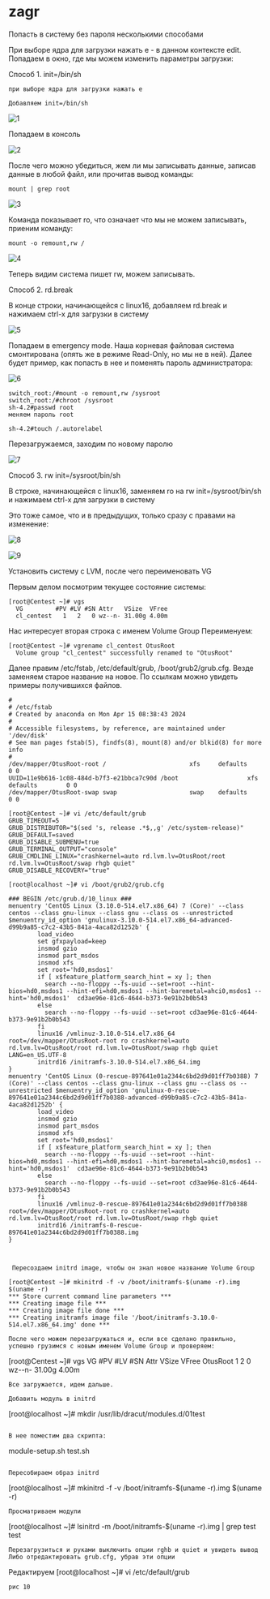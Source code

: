 # zagr
Попасть в систему без пароля несколькими способами

При выборе ядра для загрузки нажать e - в данном контексте edit. Попадаем в окно, где мы можем изменить параметры загрузки:


Способ 1. init=/bin/sh
```
при выборе ядра для загрузки нажать e

Добавляем init=/bin/sh
```

![1](https://github.com/alexxeykz/zagr/assets/163057177/77c262b1-ab7a-40a2-a37a-33d30c943505)

Попадаем в консоль

![2](https://github.com/alexxeykz/zagr/assets/163057177/a0709043-14f6-45d4-b1ad-438405c0c850)

После чего можно убедиться, жем ли мы записывать данные, записав данные в любой файл, или прочитав вывод
команды:
```
mount | grep root
```
![3](https://github.com/alexxeykz/zagr/assets/163057177/b99c520d-6232-4c08-82f6-f978c193bc07)


Команда показывает ro, что означает что мы не можем записывать, приеним команду:
```
mount -o remount,rw /
```

![4](https://github.com/alexxeykz/zagr/assets/163057177/e48b9291-c1a3-4898-bd89-12fd7f1e64ef)

Теперь видим система пишет rw, можем записывать.


Способ 2. rd.break

В конце строки, начинающейся с linux16, добавляем rd.break и нажимаем сtrl-x для
загрузки в систему

![5](https://github.com/alexxeykz/zagr/assets/163057177/278d2195-e4b0-4346-8d09-dc105156cf3e)


Попадаем в emergency mode. Наша корневая файловая система смонтирована (опять же в режиме Read-Only, но мы не в ней). Далее будет пример, как попасть в нее и поменять пароль администратора:

![6](https://github.com/alexxeykz/zagr/assets/163057177/00378dde-aef4-49d9-abb6-75251ddaa5c6)

```
switch_root:/#mount -o remount,rw /sysroot
switch_root:/#chroot /sysroot
sh-4.2#passwd root   
меняем пароль root

sh-4.2#touch /.autorelabel
```
Перезагружаемся, заходим по новому паролю

![7](https://github.com/alexxeykz/zagr/assets/163057177/1c0a1eff-67a1-4648-a22c-9b2981d3667f)



Способ 3. rw init=/sysroot/bin/sh

В строке, начинающейся с linux16, заменяем ro на rw init=/sysroot/bin/sh и нажимаем сtrl-x для загрузки в систему

Это тоже самое, что и в предыдущих, только сразу с правами на изменение:

![8](https://github.com/alexxeykz/zagr/assets/163057177/f75994fd-9028-4bc5-968a-5bc75ed50979)


![9](https://github.com/alexxeykz/zagr/assets/163057177/b46e837f-0340-482a-9b65-1a6e7633ebe2)


Установить систему с LVM, после чего переименовать VG

Первым делом посмотрим текущее состояние системы:
```
[root@Centest ~]# vgs
  VG         #PV #LV #SN Attr   VSize  VFree
  cl_centest   1   2   0 wz--n- 31.00g 4.00m
```
Нас интересует вторая строка с именем Volume Group
Переименуем:
```
[root@Centest ~]# vgrename cl_centest OtusRoot
  Volume group "cl_centest" successfully renamed to "OtusRoot"
```
Далее правим /etc/fstab, /etc/default/grub, /boot/grub2/grub.cfg. Везде заменяем старое
название на новое. По ссылкам можно увидеть примеры получившихся файлов.
```
#
# /etc/fstab
# Created by anaconda on Mon Apr 15 08:38:43 2024
#
# Accessible filesystems, by reference, are maintained under '/dev/disk'
# See man pages fstab(5), findfs(8), mount(8) and/or blkid(8) for more info
#
/dev/mapper/OtusRoot-root /                       xfs     defaults        0 0
UUID=11e9b616-1c08-484d-b7f3-e21bbca7c90d /boot                   xfs     defaults        0 0
/dev/mapper/OtusRoot-swap swap                    swap    defaults        0 0
```
```
[root@Centest ~]# vi /etc/default/grub
GRUB_TIMEOUT=5
GRUB_DISTRIBUTOR="$(sed 's, release .*$,,g' /etc/system-release)"
GRUB_DEFAULT=saved
GRUB_DISABLE_SUBMENU=true
GRUB_TERMINAL_OUTPUT="console"
GRUB_CMDLINE_LINUX="crashkernel=auto rd.lvm.lv=OtusRoot/root rd.lvm.lv=OtusRoot/swap rhgb quiet"
GRUB_DISABLE_RECOVERY="true"
```
```
[root@localhost ~]# vi /boot/grub2/grub.cfg

### BEGIN /etc/grub.d/10_linux ###
menuentry 'CentOS Linux (3.10.0-514.el7.x86_64) 7 (Core)' --class centos --class gnu-linux --class gnu --class os --unrestricted $menuentry_id_option 'gnulinux-3.10.0-514.el7.x86_64-advanced-d99b9a85-c7c2-43b5-841a-4aca82d1252b' {
        load_video
        set gfxpayload=keep
        insmod gzio
        insmod part_msdos
        insmod xfs
        set root='hd0,msdos1'
        if [ x$feature_platform_search_hint = xy ]; then
          search --no-floppy --fs-uuid --set=root --hint-bios=hd0,msdos1 --hint-efi=hd0,msdos1 --hint-baremetal=ahci0,msdos1 --hint='hd0,msdos1'  cd3ae96e-81c6-4644-b373-9e91b2b0b543
        else
          search --no-floppy --fs-uuid --set=root cd3ae96e-81c6-4644-b373-9e91b2b0b543
        fi
        linux16 /vmlinuz-3.10.0-514.el7.x86_64 root=/dev/mapper/OtusRoot-root ro crashkernel=auto rd.lvm.lv=OtusRoot/root rd.lvm.lv=OtusRoot/swap rhgb quiet LANG=en_US.UTF-8
        initrd16 /initramfs-3.10.0-514.el7.x86_64.img
}
menuentry 'CentOS Linux (0-rescue-897641e01a2344c6bd2d9d01ff7b0388) 7 (Core)' --class centos --class gnu-linux --class gnu --class os --unrestricted $menuentry_id_option 'gnulinux-0-rescue-897641e01a2344c6bd2d9d01ff7b0388-advanced-d99b9a85-c7c2-43b5-841a-4aca82d1252b' {
        load_video
        insmod gzio
        insmod part_msdos
        insmod xfs
        set root='hd0,msdos1'
        if [ x$feature_platform_search_hint = xy ]; then
          search --no-floppy --fs-uuid --set=root --hint-bios=hd0,msdos1 --hint-efi=hd0,msdos1 --hint-baremetal=ahci0,msdos1 --hint='hd0,msdos1'  cd3ae96e-81c6-4644-b373-9e91b2b0b543
        else
          search --no-floppy --fs-uuid --set=root cd3ae96e-81c6-4644-b373-9e91b2b0b543
        fi
        linux16 /vmlinuz-0-rescue-897641e01a2344c6bd2d9d01ff7b0388 root=/dev/mapper/OtusRoot-root ro crashkernel=auto rd.lvm.lv=OtusRoot/root rd.lvm.lv=OtusRoot/swap rhgb quiet
        initrd16 /initramfs-0-rescue-897641e01a2344c6bd2d9d01ff7b0388.img
}



 Пересоздаем initrd image, чтобы он знал новое название Volume Group

[root@Centest ~]# mkinitrd -f -v /boot/initramfs-$(uname -r).img $(uname -r)
*** Store current command line parameters ***
*** Creating image file ***
*** Creating image file done ***
*** Creating initramfs image file '/boot/initramfs-3.10.0-514.el7.x86_64.img' done ***

После чего можем перезагружаться и, если все сделано правильно, успешно грузимся с новым именем Volume Group и проверяем:
```
[root@Centest ~]# vgs
  VG         #PV #LV #SN Attr   VSize  VFree
  OtusRoot   1   2   0 wz--n- 31.00g 4.00m
```
Все загружается, идем дальше.

Добавить модуль в initrd

```
[root@localhost ~]# mkdir /usr/lib/dracut/modules.d/01test
```

В нее поместим два скрипта:
```
module-setup.sh
test.sh
```

Пересобираем образ initrd
```
[root@localhost ~]# mkinitrd -f -v /boot/initramfs-$(uname -r).img $(uname -r)
```
Просматриваем модули
```
[root@localhost ~]# lsinitrd -m /boot/initramfs-$(uname -r).img | grep test
test
```
Перезагрузиться и руками выключить опции rghb и quiet и увидеть вывод
Либо отредактировать grub.cfg, убрав эти опции

```
Редактируем
[root@localhost ~]# vi /etc/default/grub
```
рис 10

